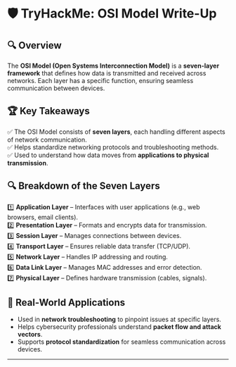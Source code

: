# 🛡️ TryHackMe: OSI Model Write-Up  

## 🔍 Overview  
The **OSI Model (Open Systems Interconnection Model)** is a **seven-layer framework** that defines how data is transmitted and received across networks. Each layer has a specific function, ensuring seamless communication between devices.  

## 🏆 Key Takeaways  
✅ The OSI Model consists of **seven layers**, each handling different aspects of network communication.  
✅ Helps standardize networking protocols and troubleshooting methods.  
✅ Used to understand how data moves from **applications to physical transmission**.  

## 🔍 Breakdown of the Seven Layers  
1️⃣ **Application Layer** – Interfaces with user applications (e.g., web browsers, email clients).  
2️⃣ **Presentation Layer** – Formats and encrypts data for transmission.  
3️⃣ **Session Layer** – Manages connections between devices.  
4️⃣ **Transport Layer** – Ensures reliable data transfer (TCP/UDP).  
5️⃣ **Network Layer** – Handles IP addressing and routing.  
6️⃣ **Data Link Layer** – Manages MAC addresses and error detection.  
7️⃣ **Physical Layer** – Defines hardware transmission (cables, signals).  

## 📌 Real-World Applications  
- Used in **network troubleshooting** to pinpoint issues at specific layers.  
- Helps cybersecurity professionals understand **packet flow and attack vectors**.  
- Supports **protocol standardization** for seamless communication across devices.  

---

